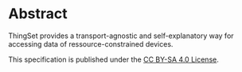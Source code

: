 # Abstract

ThingSet provides a transport-agnostic and self-explanatory way for accessing data of ressource-constrained devices.

This specification is published under the [CC BY-SA 4.0 License](https://creativecommons.org/licenses/by-sa/4.0/).

